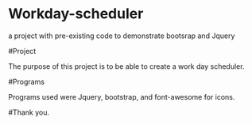 # Workday-scheduler
a project with pre-existing code to demonstrate bootsrap and Jquery  


#Project

The purpose of this project is to be able to create a work day scheduler.

#Programs

Programs used were Jquery, bootstrap, and font-awesome for icons. 

#Thank you. 
